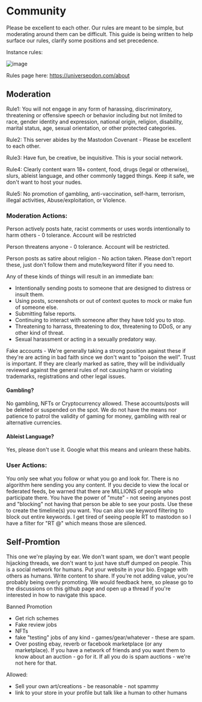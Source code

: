 # Community

Please be excellent to each other.  Our rules are meant to be simple, but moderating around them can be difficult.  This guide is being written to help surface our rules, clarify some positions and set precedence.


Instance rules:

![image](https://user-images.githubusercontent.com/1461719/203134064-3d2aeec3-74a2-4b33-8517-11bf5db9e9b1.png)


Rules page here: https://universeodon.com/about


## Moderation

Rule1:  You will not engage in any form of harassing, discriminatory, threatening or offensive speech or behavior including but not limited to race, gender identity and expression, national origin, religion, disability, marital status, age, sexual orientation, or other protected categories.

Rule2: This server abides by the Mastodon Covenant - Please be excellent to each other.

Rule3: Have fun, be creative, be inquisitive. This is your social network.

Rule4: Clearly content warn 18+ content, food, drugs (legal or otherwise), slurs, ableist language, and other commonly tagged things. Keep it safe, we don't want to host your nudes.

Rule5: No promotion of gambling, anti-vaccination, self-harm, terrorism, illegal activities, Abuse/exploitation, or Violence. 

### Moderation Actions:

Person actively posts hate, racist comments or uses words intentionally to harm others - 0 tolerance. Account will be restricted

Person threatens anyone - 0 tolerance. Account will be restricted.

Person posts as satire about religion - No action taken. Please don't report these, just don't follow them and mute/keyword filter if you need to.

Any of these kinds of things will result in an immediate ban:

* Intentionally sending posts to someone that are designed to distress or insult them.
* Using posts, screenshots or out of context quotes to mock or make fun of someone else.
* Submitting false reports.
* Continuing to interact with someone after they have told you to stop.
* Threatening to harrass, threatening to dox, threatening to DDoS, or any other kind of threat.
* Sexual harassment or acting in a sexually predatory way.

Fake accounts - We're generally taking a strong position against these if they're are acting in bad faith since we don't want to "poison the well".  Trust is important. If they are clearly marked as satire, they will be individually reviewed against the general rules of not causing harm or violating trademarks, registrations and other legal issues.

#### Gambling?
No gambling, NFTs or Cryptocurrency allowed. These accounts/posts will be deleted or suspended on the spot. We do not have the means nor patience to patrol the validity of gaming for money, gambling with real or alternative currencies.

#### Ableist Language?
Yes, please don't use it. Google what this means and unlearn these habits. 

### User Actions:

You only see what you follow or what you go and look for. There is no algorithm here sending you any content. If you decide to view the local or federated feeds, be warned that there are MILLIONS of people who participate there.  You have the power of "mute" - not seeing anyones post and "blocking" not having that person be able to see your posts.  Use these to create the timeline(s) you want.  You can also use keyword filtering to block out entire keywords.  I get tired of seeing people RT to mastodon so I have a filter for "RT @" which means those are silenced.

## Self-Promtion
This one we're playing by ear. We don't want spam, we don't want people hijacking threads, we don't want to just have stuff dumped on people. This is a social network for humans. Put your website in your bio.  Engage with others as humans. Write content to share. If you're not adding value, you're probably being overly promoting.  We would feedback here, so please go to the discussions on this github page and open up a thread if you're interested in how to navigate this space.

Banned Promotion

* Get rich schemes
* Fake review jobs
* NFTs 
* fake "testing" jobs of any kind - games/gear/whatever - these are spam.
* Over posting ebay, reverb or facebook marketplace (or any marketplace).  If you have a network of friends and you want them to know about an auction - go for it. If all you do is spam auctions - we're not here for that. 

Allowed:
* Sell your own art/creations - be reasonable - not spammy
* link to your store in your profile but talk like a human to other humans
